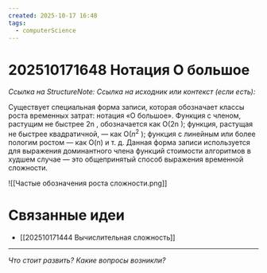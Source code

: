 ```yaml
---
created: 2025-10-17 16:48
tags:
  - computerScience
---
```

# 202510171648 Нотация О большое

*Ссылка на StructureNote:*
*Ссылка на исходник или контекст (если есть):* 

Существует специальная форма записи, которая обозначает классы роста временных затрат: нотация «О большое».  Функция с членом, растущим не быстрее 2n , обозначается как O(2n ); функция, растущая не быстрее квадратичной, — как O($n^2$ ); функция с линейным или более пологим ростом — как O(n) и т. д. Данная форма записи используется для выражения доминантного члена функций стоимости алгоритмов в худшем случае — это общепринятый способ выражения временной сложности.

![[Частые обозначения роста сложности.png]]

# Связанные идеи

- [[202510171444 Вычислительная сложность]]
---

*Что стоит развить? Какие вопросы возникли?*
